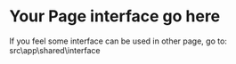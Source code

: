 # Your Page interface go here

If you feel some interface can be used in other page, go to:
src\app\shared\interface